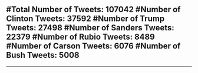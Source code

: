 #Total Number of Tweets: 107042 
#Number of Clinton Tweets: 37592
#Number of Trump Tweets: 27498
#Number of Sanders Tweets: 22379
#Number of Rubio Tweets: 8489
#Number of Carson Tweets: 6076
#Number of Bush Tweets: 5008
---
---
